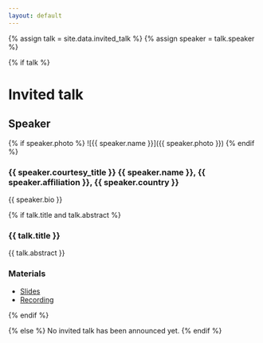 ```yaml
---
layout: default
---
```


{% assign talk = site.data.invited_talk %}
{% assign speaker = talk.speaker %}

{% if talk %}
# Invited talk

## Speaker

{% if speaker.photo %}
![{{ speaker.name }}]({{ speaker.photo }})
{% endif %}

### {{ speaker.courtesy_title }} {{ speaker.name }}, {{ speaker.affiliation }}, {{ speaker.country }}

{{ speaker.bio }}

{% if talk.title and talk.abstract %}
### {{ talk.title }}

{{ talk.abstract }}

### Materials

* [Slides](https://de.slideshare.net/PatrickDiehl3/subtle-asynchrony-by-jeff-hammond)
* [Recording](https://youtu.be/OjANeg6ZkTs)

{% endif %}

{% else %}
No invited talk has been announced yet.
{% endif %}
